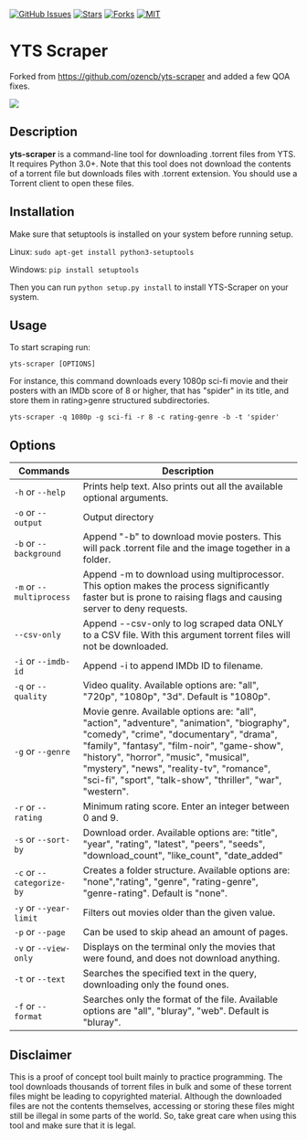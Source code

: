 [![GitHub Issues](https://img.shields.io/github/issues/Ozencb/yts-scraper)](https://github.com/Ozencb/yts-scraper/issues)
[![Stars](https://img.shields.io/github/stars/Ozencb/yts-scraper)](https://github.com/Ozencb/yts-scraper)
[![Forks](https://img.shields.io/github/forks/Ozencb/yts-scraper)](https://github.com/Ozencb/yts-scraper)
[![MIT](https://img.shields.io/github/license/Ozencb/yts-scraper)](../master/LICENSE)

# YTS Scraper

Forked from https://github.com/ozencb/yts-scraper and added a few QOA fixes.

![](Gif.gif)

## Description
**yts-scraper** is a command-line tool for downloading .torrent files from YTS.
It requires Python 3.0+.
Note that this tool does not download the contents of a torrent file but downloads files with .torrent extension.
You should use a Torrent client to open these files.

## Installation
Make sure that setuptools is installed on your system before running setup.

Linux:
`sudo apt-get install python3-setuptools`

Windows:
`pip install setuptools`

Then you can run `python setup.py install` to install YTS-Scraper on your system.

## Usage
To start scraping run:

`yts-scraper [OPTIONS]`


For instance, this command downloads every 1080p sci-fi movie and their posters with an IMDb score of 8 or higher, that has "spider" in its title, and store them in rating>genre structured subdirectories.

`yts-scraper -q 1080p -g sci-fi -r 8 -c rating-genre -b -t 'spider'`

## Options

| Commands                  | Description                                                                                                                                                           |
|---------------------------|-----------------------------------------------------------------------------------------------------------------------------------------------------------------------|
|`-h` or `--help`           |Prints help text. Also prints out all the available optional arguments.                                                                                                |
|`-o` or `--output`         |Output directory                                                                                                                                                       |
|`-b` or `--background`     |Append "-b" to download movie posters. This will pack .torrent file and the image together in a folder.                                                                |
|`-m` or `--multiprocess`   |Append -m to download using multiprocessor. This option makes the process significantly faster but is prone to raising flags and causing server to deny requests.      |
|`--csv-only`               |Append --csv-only to log scraped data ONLY to a CSV file. With this argument torrent files will not be downloaded.                                                     |
|`-i` or `--imdb-id`        |Append -i to append IMDb ID to filename.                                                                                                                               |
|`-q` or `--quality`        |Video quality. Available options are: "all", "720p", "1080p", "3d". Default is "1080p".                                                                                                          |
|`-g` or `--genre`          |Movie genre. Available options are: "all", "action", "adventure", "animation", "biography", "comedy", "crime", "documentary", "drama", "family", "fantasy", "film-noir", "game-show", "history", "horror", "music", "musical", "mystery", "news", "reality-tv", "romance", "sci-fi", "sport", "talk-show", "thriller", "war", "western".|
|`-r` or `--rating`         |Minimum rating score. Enter an integer between 0 and 9.                                                                                                                |
|`-s` or `--sort-by`        |Download order. Available options are: "title", "year", "rating", "latest", "peers", "seeds", "download_count", "like_count", "date_added"                             |
|`-c` or `--categorize-by`  |Creates a folder structure. Available options are: "none","rating", "genre", "rating-genre", "genre-rating". Default is "none".                                                                   |
|`-y` or `--year-limit`     |Filters out movies older than the given value.                                                                                                                         |
|`-p` or `--page`           |Can be used to skip ahead an amount of pages.                                                                                                                          |
|`-v` or `--view-only`           |Displays on the terminal only the movies that were found, and does not download anything.                                                                                                |
|`-t` or `--text`           |Searches the specified text in the query, downloading only the found ones.                                                                                           |
|`-f` or `--format`           |Searches only the format of the file. Available options are "all", "bluray", "web". Default is "bluray".                                                                                           |

## Disclaimer
This is a proof of concept tool built mainly to practice programming.
The tool downloads thousands of torrent files in bulk and some of these torrent files might be leading to copyrighted material.
Although the downloaded files are not the contents themselves, accessing or storing these files might still be illegal in some parts of the world. So, take great care when using this tool and make sure that it is legal.
